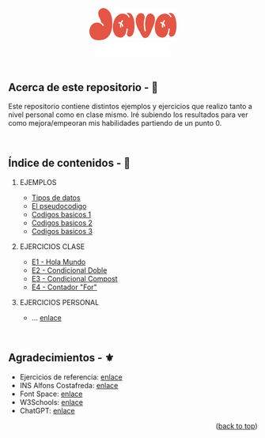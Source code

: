 <!-- LOGO PRESENTATION -->
<section id= "top">
<div align="center">
  <img src="java.png" alt="Logo">
</div>
<div align="center">
   <a href="https://github.com/Sailok25">
    <img src="by.png" alt="bysailok" width=150>
    </a>
</div>
</br>

## Acerca de este repositorio - 👀
<p>Este repositorio contiene distintos ejemplos y ejercicios que realizo tanto a nivel personal como en clase mismo. Iré subiendo los resultados para ver como mejora/empeoran mis habilidades partiendo de un punto 0.</p>

</br>

## Índice de contenidos - 📑
1. EJEMPLOS
    * [Tipos de datos](https://github.com/Sailok25/JAVA/blob/main/Ejemplo1.txt)
    * [El pseudocodigo](https://github.com/Sailok25/JAVA/blob/main/Ejemplo2.txt)
    * [Codigos basicos 1](https://github.com/Sailok25/JAVA/blob/main/Ejemplo3.txt)
    * [Codigos basicos 2](https://github.com/Sailok25/JAVA/blob/main/Ejemplo4.txt)
    * [Codigos basicos 3](https://github.com/Sailok25/JAVA/blob/main/Ejemplo5.txt)
      
2. EJERCICIOS CLASE
    * [E1 - Hola Mundo](https://github.com/Sailok25/JAVA/blob/main/Ejercicio1%20-%20Hola%20Mundo.java)
    * [E2 - Condicional Doble](https://github.com/Sailok25/JAVA/blob/main/Ejercicio2%20-%20Condicional%20Doble.java)
    * [E3 - Condicional Compost](https://github.com/Sailok25/JAVA/blob/main/Ejercicio2%20-%20Condicional%20Compost.java)
    * [E4 - Contador "For"](https://github.com/Sailok25/JAVA/blob/main/Ejercicio4%20-%20For%20Contador.java)
  
3. EJERCICIOS PERSONAL
    * ... [enlace](https://github.com/Sailok25/JAVA/blob/main/Ejercicio1.java)
</br>

## Agradecimientos - ⚜️
* Ejercicios de referencia: [enlace](http://desarrolloweb.dlsi.ua.es/libros/html-css/ejercicios)
* INS Alfons Costafreda: [enlace](https://www.insalfonscostafreda.cat/)
* Font Space: [enlace](https://www.fontspace.com/)
* W3Schools: [enlace](https://www.w3schools.com/)
* ChatGPT: [enlace](https://chat.openai.com)

<p align="right">(<a href="#top">back to top</a>)</p>
